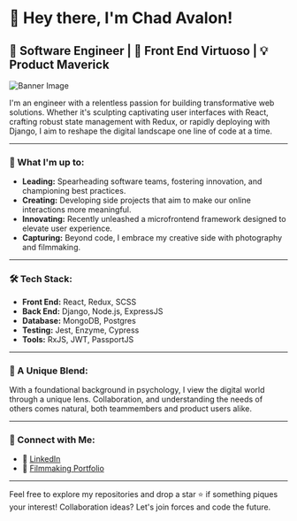 # 👋 Hey there, I'm Chad Avalon!

## 🚀 Software Engineer | 🎨 Front End Virtuoso | 💡 Product Maverick

![Banner Image](link-to-your-banner-image-if-you-have-one.jpg)

I'm an engineer with a relentless passion for building transformative web solutions. Whether it's sculpting captivating user interfaces with React, crafting robust state management with Redux, or rapidly deploying with Django, I aim to reshape the digital landscape one line of code at a time.

---

### 🌟 What I'm up to:

- **Leading:** Spearheading software teams, fostering innovation, and championing best practices.
- **Creating:** Developing side projects that aim to make our online interactions more meaningful.
- **Innovating:** Recently unleashed a microfrontend framework designed to elevate user experience.
- **Capturing:** Beyond code, I embrace my creative side with photography and filmmaking.

---

### 🛠 Tech Stack:

- **Front End:** React, Redux, SCSS
- **Back End:** Django, Node.js, ExpressJS
- **Database:** MongoDB, Postgres
- **Testing:** Jest, Enzyme, Cypress
- **Tools:** RxJS, JWT, PassportJS

---

### 🧠 A Unique Blend:

With a foundational background in psychology, I view the digital world through a unique lens. Collaboration, and understanding the needs of others comes natural, both teammembers and product users alike.

---

### 🤝 Connect with Me:

- 🔗 [LinkedIn](https://www.linkedin.com/in/chad-avalon)
- 📸 [Filmmaking Portfolio](film.chadavalon.com)

---

Feel free to explore my repositories and drop a star ⭐ if something piques your interest! Collaboration ideas? Let's join forces and code the future.

